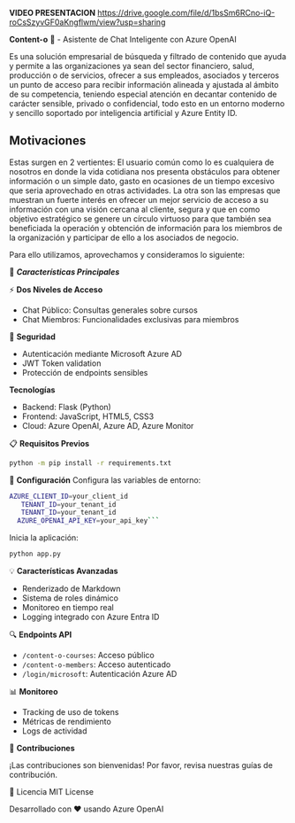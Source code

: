 **VIDEO PRESENTACION**
https://drive.google.com/file/d/1bsSm6RCno-iQ-roCsSzyvGF0aKngflwm/view?usp=sharing


**Content-o** 🤖 - Asistente de Chat Inteligente con Azure OpenAI

Es una solución empresarial de búsqueda y filtrado de contenido que ayuda y permite a las organizaciones ya sean del sector financiero, salud, producción o de servicios, ofrecer a sus empleados, asociados y terceros un punto de acceso para recibir información alineada y ajustada al ámbito de su competencia, teniendo especial atención en decantar contenido de carácter sensible, privado o confidencial, todo esto en un entorno moderno y sencillo soportado por inteligencia artificial y Azure Entity ID.

## Motivaciones

Estas surgen en 2 vertientes: El usuario común como lo es cualquiera de nosotros en donde la vida cotidiana nos presenta obstáculos para obtener información o un simple dato, gasto en ocasiones de un tiempo excesivo que seria aprovechado en otras actividades. La otra son las empresas que muestran un fuerte interés en ofrecer un mejor servicio de acceso a su información con una visión cercana al cliente, segura y que en como objetivo estratégico se genere un círculo virtuoso para que también sea beneficiada la operación y obtención de información para los miembros de la organización y participar de ello a los asociados de negocio.

Para ello utilizamos, aprovechamos y consideramos lo siguiente:

🌟 ***Características Principales***

⚡ **Dos Niveles de Acceso**

- Chat Público: Consultas generales sobre cursos
- Chat Miembros: Funcionalidades exclusivas para miembros



🔐 **Seguridad**

- Autenticación mediante Microsoft Azure AD
- JWT Token validation
- Protección de endpoints sensibles



**Tecnologías**

- Backend: Flask (Python)
- Frontend: JavaScript, HTML5, CSS3
- Cloud: Azure OpenAI, Azure AD, Azure Monitor

📋 **Requisitos Previos**
```bash
python -m pip install -r requirements.txt
```


🚀 **Configuración**
Configura las variables de entorno:
```bash
AZURE_CLIENT_ID=your_client_id
   TENANT_ID=your_tenant_id
   TENANT_ID=your_tenant_id
  AZURE_OPENAI_API_KEY=your_api_key```
```

Inicia la aplicación:
```bash
python app.py
```


💡 **Características Avanzadas**

- Renderizado de Markdown
- Sistema de roles dinámico
- Monitoreo en tiempo real
- Logging integrado con Azure Entra ID



🔍 **Endpoints API**

- ```/content-o-courses```: Acceso público
- ```/content-o-members```: Acceso autenticado
- ```/login/microsoft```: Autenticación Azure AD
 


📊 **Monitoreo**

- Tracking de uso de tokens
- Métricas de rendimiento
- Logs de actividad



🤝 **Contribuciones**

¡Las contribuciones son bienvenidas! Por favor, revisa nuestras guías de contribución.

📝 Licencia
MIT License

Desarrollado con ❤️ usando Azure OpenAI
